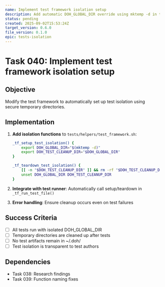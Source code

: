 ```yaml
---
name: Implement test framework isolation setup
description: Add automatic DOH_GLOBAL_DIR override using mktemp -d in test framework
status: pending
created: 2025-09-02T15:53:24Z
target_version: 0.6.0
file_version: 0.1.0
epic: tests-isolation
---
```


# Task 040: Implement test framework isolation setup

## Objective
Modify the test framework to automatically set up test isolation using secure temporary directories.

## Implementation
1. **Add isolation functions** to `tests/helpers/test_framework.sh`:
   ```bash
   _tf_setup_test_isolation() {
       export DOH_GLOBAL_DIR="$(mktemp -d)"
       export DOH_TEST_CLEANUP_DIR="$DOH_GLOBAL_DIR"
   }
   
   _tf_teardown_test_isolation() {
       [[ -n "$DOH_TEST_CLEANUP_DIR" ]] && rm -rf "$DOH_TEST_CLEANUP_DIR"
       unset DOH_GLOBAL_DIR DOH_TEST_CLEANUP_DIR
   }
   ```

2. **Integrate with test runner**: Automatically call setup/teardown in `_tf_run_test_file()`

3. **Error handling**: Ensure cleanup occurs even on test failures

## Success Criteria
- [ ] All tests run with isolated DOH_GLOBAL_DIR
- [ ] Temporary directories are cleaned up after tests
- [ ] No test artifacts remain in ~/.doh/
- [ ] Test isolation is transparent to test authors

## Dependencies
- Task 038: Research findings
- Task 039: Function naming fixes